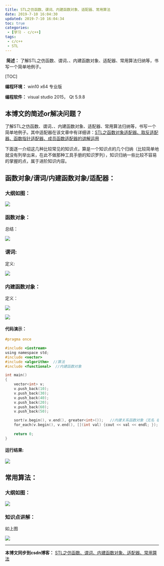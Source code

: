 ```yaml
---
title: STL之仿函数、谓词、内建函数对象、适配器、常用算法
date: 2019-7-10 16:04:30
updated: 2019-7-10 16:04:34
toc: true
categories: 
 - [学习 - c/c++]
tags: 
 - c/c++
 - STL
---
```




​			**简述：** 了解STL之仿函数、谓词、、内建函数对象、适配器、常用算法归纳等，书写一个简单地例子。

<!-- more -->

[TOC]

**编程环境：**  win10 x64 专业版

**编程软件：**  visual studio 2015， Qt 5.9.8





## 本博文的简述or解决问题？

​		了解STL之仿函数、谓词、、内建函数对象、适配器、常用算法归纳等，书写一个简单地例子。其中适配器在该文章中有详细讲：[STL之函数对象适配器、取反适配器、函数指针适配器、成员函数适配器的讲解运用](https://blog.csdn.net/qq_33154343/article/details/95090677)

下面逐一介绍这几种比较常见的知识点，算是一个知识点的几个归纳（比较简单地就没有列举出来，在此不做那种工具手册的知识罗列），知识归纳一些比较不容易的掌握的点，属于进阶知识内容。





## 函数对象/谓词/内建函数对象/适配器：

### 大纲如图：

![](https://raw.githubusercontent.com/touwoyimuli/FigureBed/master/img/20190710170721.png)

### 函数对象：

总结：

![](https://raw.githubusercontent.com/touwoyimuli/FigureBed/master/img/20190710170956.png)



### 谓词:

定义:

![](https://raw.githubusercontent.com/touwoyimuli/FigureBed/master/img/20190710171104.png)



### 内建函数对象：

定义：

![](https://raw.githubusercontent.com/touwoyimuli/FigureBed/master/img/20190710171203.png)

![](https://raw.githubusercontent.com/touwoyimuli/FigureBed/master/img/20190710171359.jpg)



#### 代码演示：

```c
#pragma once

#include <iostream>
using namespace std;
#include <vector>
#include <algorithm>  //算法
#include <functional>  //内建函数对象

int main()
{
	vector<int> v;
	v.push_back(10);
	v.push_back(30);
	v.push_back(40);
	v.push_back(20);
	v.push_back(60);
	v.push_back(50);

	sort(v.begin(), v.end(), greater<int>());   //内建关系函数对象（无名 临时对象）greater<int>()   大于
	for_each(v.begin(), v.end(), [](int val) {cout << val << endl; });
	
	return 0;
}
```

#### 运行结果:

![](https://raw.githubusercontent.com/touwoyimuli/FigureBed/master/img/20190710172037.png)



## 常用算法：

### 大纲如图：

![](https://raw.githubusercontent.com/touwoyimuli/FigureBed/master/img/20190710170815.png)

### 知识点讲解：

如上图

![](https://raw.githubusercontent.com/touwoyimuli/FigureBed/master/gif/20190704175742.gif)

------



**本博文同步到csdn博客：**  [STL之仿函数、谓词、内建函数对象、适配器、常用算法](https://blog.csdn.net/qq_33154343/article/details/95358967)